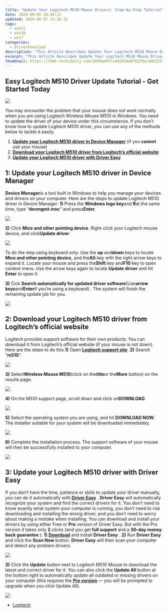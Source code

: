 ```yaml
---
title: "Update Your Logitech M510 Mouse Drivers: Step-by-Step Tutorial"
date: 2024-08-05 16:44:22
updated: 2024-08-07 11:36:31
tags:
  - win11
  - win10
  - win7
categories:
  - DriverDownload
description: "This Article Describes Update Your Logitech M510 Mouse Drivers: Step-by-Step Tutorial"
excerpt: "This Article Describes Update Your Logitech M510 Mouse Drivers: Step-by-Step Tutorial"
thumbnail: https://thmb.techidaily.com/24d9ad97cc4d2914a6f62f8ac9d6325300e284842ea91d53be138fc17a246961.jpg
---
```


## Easy Logitech M510 Driver Update Tutorial - Get Started Today

![](https://images.drivereasy.com/wp-content/uploads/2017/05/logitech-m510-driver.jpg)

You may encounter the problem that your mouse does not work normally when you are using Logitech Wireless Mouse M510 in Windows. You need to update the driver of your device under this circumstance. If you don’t know how to update Logitech M510 driver, you can use any of the methods below to tackle it easily.

1. [**Update your Logitech M510 driver in Device Manager**](https://tools.techidaily.com/drivereasy/download/)  (if you **cannot** use your mouse)
2. **[Download your Logitech M510 driver from Logitech’s official website](https://tools.techidaily.com/drivereasy/download/)**
3. **[Update your Logitech M510 driver with Driver Easy](https://tools.techidaily.com/drivereasy/download/)**

## 1: **Update your Logitech M510 driver in Device Manager**

**Device Manager**is a tool built in Windows to help you manage your devices and drivers on your computer. Here are the steps to update Logitech M510 driver in Device Manager: **1)** Press the **Windows logo key**and **R**at the same time, type “**devmgmt.msc**” and press**Enter**.

![](https://images.drivereasy.com/wp-content/uploads/2017/05/img_5923e4fa5288e.png)

**2)** Click **Mice and other pointing device**. Right-click your Logitech mouse device, and click**Update driver**.

![](https://images.drivereasy.com/wp-content/uploads/2017/05/img_5923fd8a5eb92.jpg)

 To do the step using keyboard only: Use the **up** and**down** keys to locate **Mice and other pointing device,** and the**Alt** key with the right arrow keys to expand it. Locate your mouse and press the**Shift** key and**F10** key to open context menu. Use the arrow keys again to locate **Update driver**  and hit **Enter** to open it.

**3)** Cick **Search automatically for updated driver software**(Use**arrow keys**and**Enter**if you’re using a keyboard) . The system will finish the remaining update job for you.

![](https://images.drivereasy.com/wp-content/uploads/2017/05/img_5923e48111876.png)

## 2:   **Download your Logitech M510 driver from Logitech’s official website**

Logitech provides support software for their own products. You can download it from Logitech’s official website (if your mouse is not down). Here are the steps to do this.**1)** Open **[Logitech support site](http://support.logitech.com/en%5Fus/home)** .**2)** Search “**m510**“.

![](https://images.drivereasy.com/wp-content/uploads/2017/05/img_5923ea57738ce.png)

**3)** Select**Wireless Mouse M510**(click on the**title**or the**More** button) on the results page.

![](https://images.drivereasy.com/wp-content/uploads/2017/05/img_5923eb12c377b.png)

**4)** On the M510 support page, scroll down and click on**DOWNLOAD**.

![](https://images.drivereasy.com/wp-content/uploads/2017/05/img_5923eccf90480.png)

**5)** Select the operating system you are using, and hit **DOWNLOAD NOW**. The installer suitable for your system will be downloaded immediately.

![](https://images.drivereasy.com/wp-content/uploads/2017/05/img_5923edb06064d.jpg)

**6)** Complete the installation process. The support software of your mouse will then be successfully installed to your computer.

![](https://images.drivereasy.com/wp-content/uploads/2017/05/img_5923ee4cbcfaa.jpg)

##  3: **Update your Logitech M510 driver with Driver Easy**

If you don’t have the time, patience or skills to update your driver manually, you can do it automatically with [**Driver Easy**](https://tools.techidaily.com/drivereasy/download/) . **Driver Easy**  will automatically recognize your system and find the correct drivers for it. You don’t need to know exactly what system your computer is running, you don’t need to risk downloading and installing the wrong driver, and you don’t need to worry about making a mistake when installing.  You can download and install your drivers by using either Free or **Pro**  version of Driver Easy. But with the Pro version it takes only **2**  clicks (and you get **full support**  and a **30-day money back guarantee** ): **1)** [**Download**](https://tools.techidaily.com/drivereasy/download/)  and install **Driver Easy** . **2)** Run **Driver Easy**  and click the **Scan Now**  button. **Driver Easy**  will then scan your computer and detect any problem drivers.

![](https://images.drivereasy.com/wp-content/uploads/2018/04/img_5ae5a3c62ca83.png)

**3)**  Click the **Update**  button next to Logitech M510 Mouse to download the latest and correct driver for it. You can also click the **Update All**  button at the bottom right to automatically update all outdated or missing drivers on your computer (this requires the **[Pro version](https://tools.techidaily.com/drivereasy/download/)**  — you will be prompted to upgrade when you click Update All).

![](https://images.drivereasy.com/wp-content/uploads/2018/04/img_5ae5a3cd6fbac.jpg)

* [Logitech](https://tools.techidaily.com/drivereasy/download/)

<ins class="adsbygoogle"
     style="display:block"
     data-ad-format="autorelaxed"
     data-ad-client="ca-pub-7571918770474297"
     data-ad-slot="1223367746"></ins>



<ins class="adsbygoogle"
     style="display:block"
     data-ad-client="ca-pub-7571918770474297"
     data-ad-slot="8358498916"
     data-ad-format="auto"
     data-full-width-responsive="true"></ins>
